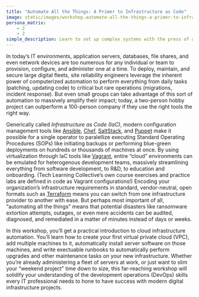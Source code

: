 ```yaml
---
title: "Automate All the Things: A Primer to Infrastructure as Code"
image: static/images/workshop.automate-all-the-things-a-primer-to-infrastructure-as-code.square.jpg
persona_matrix:
    - 2
    - 2
simple_description: Learn to set up complex systems with the press of a button by automating the hundreds or even thousands of steps necessary to make many computers work together. This workshop introduces you to several free tools that make up a toolkit useful for digital infrastructure automation and walks you through each step of how to make a "cloud" server environment for any project that relies on computers. From there, you'll see why doing things automatically can make your systems more secure, easier to use, and simpler to maintain or grow.
---
```


In today&rsquo;s IT environments, application servers, databases, file shares, and even network devices are too numerous for any individual or team to provision, configure, and administer one at a time. To deploy, maintain, and secure large digital fleets, site reliability engineers leverage the inherent power of computerized automation to perform everything from daily tasks (patching, updating code) to critical but rare operations (migrations, incident response). But even small groups can take advantage of this sort of automation to massively amplify their impact; today, a two-person hobby project can outperform a 100-person company if they use the right tools the right way.

Generically called *Infrastructure as Code (IaC)*, modern configuration management tools like [Ansible](https://www.ansible.com/), [Chef](https://chef.io/), [SaltStack](https://saltstack.com/), and [Puppet](https://puppet.com/) make it possible for a single operator to paralellize executing Standard Operating Procedures (SOPs) like initiating backups or performing blue-green deployments on hundreds or thousands of machines at once. By using virtualization through IaC tools like [Vagrant](https://vagrantup.com/), entire &ldquo;cloud&rdquo; environments can be emulated for heterogenous development teams, massively streamlining everything from software development, to R&amp;D, to education and onboarding. (Tech Learning Collective&rsquo;s own course exercises and practice labs are defined in code as Vagrant configurations!) Encoding your organization&rsquo;s infrastructure requirements in standard, vendor-neutral, open formats such as [Terraform](https://terraform.io/) means you can switch from one infrastructure provider to another with ease. But perhaps most important of all, &ldquo;automating all the things&rdquo; means that potential disasters like ransomware extortion attempts, outages, or even mere accidents can be audited, diagnosed, and remediated in a matter of minutes instead of days or weeks.

In this workshop, you&rsquo;ll get a practical introduction to cloud infrastructure automation. You&rsquo;ll learn how to create your first virtual private cloud (VPC), add multiple machines to it, automatically install server software on those machines, and write exectuable runbooks to automatically perform upgrades and other maintenance tasks on your new infrastructure. Whether you&rsquo;re already administering a fleet of servers at work, or just want to slim your &ldquo;weekend project&rdquo; time down to size, this far-reaching workshop will solidify your understanding of the development operations (DevOps) skills every IT professional needs to hone to have success with modern digital infrastructure projects.
